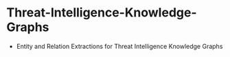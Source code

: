 # Threat-Intelligence-Knowledge-Graphs
- Entity and Relation Extractions for Threat Intelligence Knowledge Graphs
